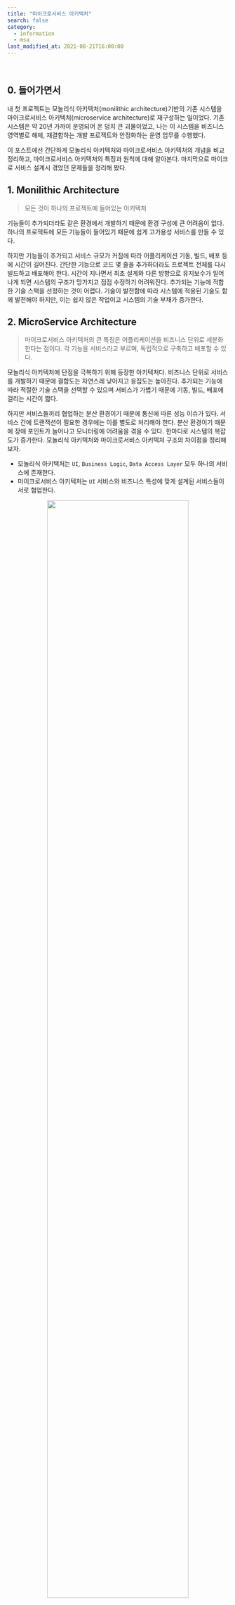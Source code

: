 ```yaml
---
title: "마이크로서비스 아키텍처"
search: false
category:
  - information
  - msa
last_modified_at: 2021-08-21T16:00:00
---
```


<br/>

## 0. 들어가면서

내 첫 프로젝트는 모놀리식 아키텍처(monilithic architecture)기반의 기존 시스템을 마이크로서비스 아키텍처(microservice architecture)로 재구성하는 일이었다. 기존 시스템은 약 20년 가까이 운영되어 온 덩치 큰 괴물이었고, 나는 이 시스템을 비즈니스 영역별로 해체, 재결합하는 개발 프로젝트와 안정화하는 운영 업무를 수행했다. 

이 포스트에선 간단하게 모놀리식 아키텍처와 마이크로서비스 아키텍처의 개념을 비교 정리하고, 마이크로서비스 아키텍처의 특징과 원칙에 대해 알아본다. 마지막으로 마이크로 서비스 설계시 겪었던 문제들을 정리해 봤다.

## 1. Monilithic Architecture

> 모든 것이 하나의 프로젝트에 들어있는 아키텍처

기능들이 추가되더라도 같은 환경에서 개발하기 때문에 환경 구성에 큰 어려움이 없다. 하나의 프로젝트에 모든 기능들이 들어있기 때문에 쉽게 고가용성 서비스를 만들 수 있다. 

하지만 기능들이 추가되고 서비스 규모가 커짐에 따라 어플리케이션 기동, 빌드, 배포 등에 시간이 길어진다. 간단한 기능으로 코드 몇 줄을 추가하더라도 프로젝트 전체를 다시 빌드하고 배포해야 한다. 시간이 지나면서 최초 설계와 다른 방향으로 유지보수가 일어나게 되면 시스템의 구조가 망가지고 점점 수정하기 어려워진다. 추가되는 기능에 적합한 기술 스택을 선정하는 것이 어렵다. 기술이 발전함에 따라 시스템에 적용된 기술도 함께 발전해야 하지만, 이는 쉽지 않은 작업이고 시스템의 기술 부채가 증가한다. 

## 2. MicroService Architecture

> 마이크로서비스 아키텍처의 큰 특징은 어플리케이션을 비즈니스 단위로 세분화한다는 점이다. 각 기능을 서비스라고 부르며, 독립적으로 구축하고 배포할 수 있다.

모놀리식 아키텍처에 단점을 극복하기 위해 등장한 아키텍처다. 비즈니스 단위로 서비스를 개발하기 때문에 결합도는 자연스레 낮아지고 응집도는 높아진다. 추가되는 기능에 따라 적절한 기술 스택을 선택할 수 있으며 서비스가 가볍기 때문에 기동, 빌드, 배포에 걸리는 시간이 짧다. 

하지만 서비스들끼리 협업하는 분산 환경이기 때문에 통신에 따른 성능 이슈가 있다. 서비스 간에 트랜잭션이 필요한 경우에는 이를 별도로 처리해야 한다. 분산 환경이기 때문에 장애 포인트가 늘어나고 모니터링에 어려움을 겪을 수 있다. 한마디로 시스템의 복잡도가 증가한다. 모놀리식 아키텍처와 마이크로서비스 아키텍처 구조의 차이점을 정리해보자. 

- 모놀리식 아키택처는 `UI`, `Business Logic`, `Data Access Layer` 모두 하나의 서비스에 존재한다.
- 마이크로서비스 아키텍처는 `UI` 서비스와 비즈니스 특성에 맞게 설계된 서비스들이 서로 협업한다.

<div align="center">
  <img src="/images/posts/2020/microservice-architecture-01.png" width="80%" class="image__border"/>
</div>
<center>https://www.redhat.com/ko/topics/microservices/what-are-microservices</center>

## 3. Characteristic MicroService Architecture

### 3.1. Single Purpose

> Do one thing, and do it well.

마이크로 서비스는 단일 역량을 담당한다. 서비스 하나에 책임도 하나다. 이는 비즈니스와 관련될 수도 있고 제 3자(third party)와의 연계 같은 공유 기술 역량일 수도 있다. 이런 특징은 마이크로 서비스의 높은 응집도(high cohesion)로 이어진다.

### 3.2. Loose Coupling

마이크로 서비스는 각자 자신의 데이터 저장소에 대한 오너십을 가진다. 이는 서비스 결합력을 줄여주는데, 다른 서비스는 자신이 소유하지 않은 데이터에 접근할 때 데이터를 소유한 서비스가 제공한 인터페이스를 통해서만 접근이 가능하다.

### 3.3. High Cohesion

마이크로 서비스는 단일 비즈니스를 수행하기 때문에 서비스의 기능들은 자연스럽게 높은 응집도를 가지게 된다. 각 서비스는 모든 관련된 행위와 데이터를 캡슐화하여 관리한다. 새로운 기능을 구축해야하는 경우 모든 변경사항이 하나의 단일 서비스에서만 수정되도록 해야한다. 

<div align="center">
  <img src="/images/posts/2020/microservice-architecture-02.png" width="80%" class="image__border">
</div>
<center>https://medium.com/dtevangelist/microservice-at-medium-58214fd055b7</center>

## 4. MicroService Architecture Principles

마이크로 서비스 아키텍처는 다음과 같은 원칙을 따른다.

- 자율성(Autonomy)
  - 각 서비스는 다른 서비스와 독립적으로 변경되고 운영된다.
  - 자율성을 확실히 하기 위해 느슨한 결합이 필요하다.
  - 독립적으로 배포가 가능해야 한다.
- 회복성(Resilience)
  - 마이크로 서비스는 자연스러운 메커니즘을 통해 장애를 격리시킨다.
  - 독립적으로 배포하므로 어플리케이션 또는 인프라 장애는 시스템 일부에만 영향을 미친다.
  - 어플리케이션을 여러 서비스로 분리하여 장애를 격리시킬 수 있지만 장애 지점이 늘어나게 된다.
  - 장애가 발생할 때 확산을 막으려면 발생한 일을 처리해야 한다.
  - 가능한 부분은 비동기 처리를 한다.
  - 적절한 회로 차단기(circuit breaker)와 타임아웃(timeout)을 사용하도록 설계해야 한다.
- 투명성(Transparency)
  - MSA는 여러 서비스가 협업하기 때문에 시스템 어느 지점에서나 투명하고 관찰 가능해야 문제를 관찰하고 진단할 수 있다.
  - 이를 위한 비즈니스, 운영, 인프라스트럭처 메트릭(infrastructure metrics), 로그, 요청 추적 등을 생성해야 한다.
- 자동화(Automation)
  - MSA는 단일 어플리케이션을 개발하는 것보다 복잡한 아키텍처 구조를 가진다.
  - 자동화 된 CI/CD 파이프라인을 통해 배포와 운영을 안정적으로 수행해야 한다.

## 5. Problems in MSA Project

MSA 전환 프로젝트에서 겪었던 문제들을 정리해봤다. 먼저 기본 설계 시점에 현재 시스템을 업무 단위로 나누는 작업을 수행했다. 나는 비즈니스 도메인을 몰랐기 때문에 이론상 어려울 것은 없어 보였다. 하지만 기존 시스템을 비즈니스 영역 별로 분할할 때마다 눈에는 보이지 않던 걸림 돌들이 우리 팀의 발목을 잡았다. 최초 마이크로 서비스 설계시 도메인 전문가의 부재로 인해 잘못된 방향으로 시스템이 분할된 것이 문제의 큰 원인이 되었다. 도메인 전문가의 중요성을 이때 깨달았다. 잘못된 설계는 아래와 같은 문제점들을 저희 팀에게 안겨줬다.

> 업무 영역(domain context boundary)은 어떻게 나눠야 하나?

DDD(Domain Driven Design) 방법론을 통해 큰 업무를 독립적인 단위로 나누는 작업을 진행했다. 현장 근무자 입장에서 업무적인 독립성을 기준으로 업무를 분할하여 서비스로 도출해내는 작업이었다. 초기 잘못된 설계 방향으로 인해 시스템의 모듈 단위로 서비스가 분할되면서 특정 모듈 기능을 동기식 요청으로 제공받는 구조가 되었다. 이런 설계는 `단일 목적 수행`이라는 특징은 만족했지만, 특정 서비스로 API 요청이 과도하게 집중되어 전체 시스템의 성능이 떨어졌다. 동기식 요청 방식이 서비스 사이의 결합도를 높였기 때문에 마이크로서비스 아키텍처의 장점을 살리지 못한 결과를 가져다 줬다. 

> 트랜잭션 롤백(transaction rollback)은 어디까지 되어야 하나?

서비스별로 소유권을 가지는 테이블들이 생기면서 분산 환경에서의 트랜잭션 관리가 필요하게 되면서 다음과 같은 고려사항들이 생기기 시작했다. 

- 특정 서비스의 트랜잭션 실패는 이전 서비스들 중 어느 서비스까지 롤백 되어야 하는가?
- 서비스 별 다수의 인스턴스들 중 어떤 인스턴스가 해당 트랜잭션을 수행했는가?

마이크로 서비스의 설계가 잘 이루어졌다면 특정 서비스가 한 일은 다른 서비스의 업무와 독립적일테니 서비스들간의 트랜잭션 롤백에 대한 고민이 적었어야 한다고 생각이 최근 들었다.

> 모든 비즈니스에서 동시에 사용되는 테이블은 어떻게 관리할 것인가?

서비스 별로 테이블 소유권을 가지지만 특정 몇 개의 테이블들은 모든 서비스에서 필요했다. 시스템 모듈 단위로 마이크로 서비스를 설계하다 보니 서비스마다 공통으로 사용하는 테이블이 생기게 된 것이다. 이를 관리하기 위한 별도의 공유 서비스를 설계했다. 하지만 서비스 부하와 트랜잭션 관리의 어려움이 추가되었다.

> 문제 해결은 어떻게?

문제가 되는 서비스들을 하나씩 묶어나갔다. 트랜잭션 관리의 용이성, 비즈니스 독립성 등을 고려하면서 서비스들을 합쳤다. 최종적으로 48개 정도의 마이크로 서비스들을 8개의 서비스로 통합했다. 서비스들이 합쳐지면서 `마이크로`라고 부르기엔 다소 크기가 큰 모습이 되었었다.

## CLOSING

마이크로 서비스 아키텍처의 성공적인 설계를 위한 핵심은 비즈니스 도메인에 대한 전문성이라고 생각된다. 비즈니스 도메인의 업무 영역을 의미있게 분할해야지 독립적이고 자율성 있는 마이크로 서비스를 도출해낼 수 있다. 마이크로 서비스 아키텍처가 모든 비즈니스에 적합하진 않다는 생각이 들었고, 비즈니스 도메인에 대한 높은 이해도가 아키텍처 설계의 승패를 가른다는 사실을 경험했다.

#### RECOMMEND NEXT POSTS

- [MSA API 게이트웨이(gateway)][msa-api-gateway-link]
- [마이크로서비스 아키텍처(MicroService Architecture) 배포 전략][msa-release-link]
- [Saga Pattern And Distributed Transaction][distributed-transaction-link]

#### REFERENCE

- <https://alwayspr.tistory.com/19>
- <https://alwayspr.tistory.com/20>
- <https://12bme.tistory.com/517>
- <https://medium.com/dtevangelist/microservice-at-medium-58214fd055b7>
- <https://www.redhat.com/ko/topics/microservices/what-are-microservices>
- [(마이크로 서비스 vs 모놀리식 아키텍처) MicroService vs Monolithic Architecture 간단 소개 및 주관적 의견][msa-blog-link]

[msa-blog-link]: https://lion-king.tistory.com/entry/%EB%A7%88%EC%9D%B4%ED%81%AC%EB%A1%9C-%EC%84%9C%EB%B9%84%EC%8A%A4-vs-%EB%AA%A8%EB%86%80%EB%A6%AC%EC%8B%9D-%EC%95%84%ED%82%A4%ED%85%8D%EC%B2%98-MicroService-vs-Monolithic-Architecture-%EA%B0%84%EB%8B%A8-%EC%86%8C%EA%B0%9C-%EB%B0%8F-%EC%A3%BC%EA%B4%80%EC%A0%81-%EC%9D%98%EA%B2%AC

[msa-api-gateway-link]: https://junhyunny.github.io/msa/msa-api-gateway/
[msa-release-link]: https://junhyunny.github.io/msa/msa-release/
[distributed-transaction-link]: https://junhyunny.github.io/msa/design-pattern/distributed-transaction/